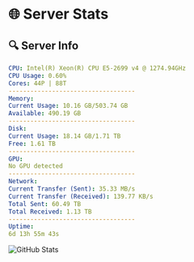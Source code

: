 # 🌐 Server Stats
## 🔍 Server Info
```yaml
CPU: Intel(R) Xeon(R) CPU E5-2699 v4 @ 1274.94GHz
CPU Usage: 0.60%
Cores: 44P | 88T
-----------------------------------
Memory:
Current Usage: 10.16 GB/503.74 GB
Available: 490.19 GB
-----------------------------------
Disk:
Current Usage: 18.14 GB/1.71 TB
Free: 1.61 TB
-----------------------------------
GPU:
No GPU detected
-----------------------------------
Network:
Current Transfer (Sent): 35.33 MB/s
Current Transfer (Received): 139.77 KB/s
Total Sent: 60.49 TB
Total Received: 1.13 TB
-----------------------------------
Uptime:
6d 13h 55m 43s
```
![GitHub Stats](https://img.shields.io/badge/Updated-2025-02-14_12:39:01-blue)